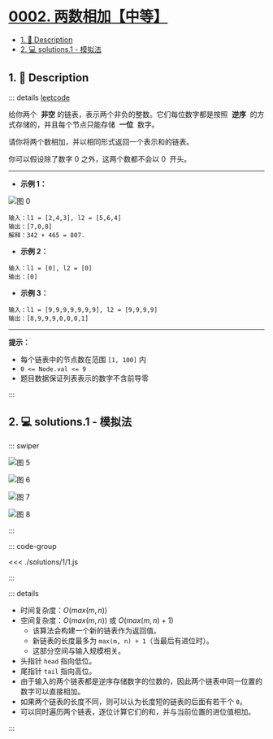 # [0002. 两数相加【中等】](https://github.com/Tdahuyou/TNotes.leetcode/tree/main/notes/0002.%20%E4%B8%A4%E6%95%B0%E7%9B%B8%E5%8A%A0%E3%80%90%E4%B8%AD%E7%AD%89%E3%80%91)

<!-- region:toc -->

- [1. 📝 Description](#1--description)
- [2. 💻 solutions.1 - 模拟法](#2--solutions1---模拟法)

<!-- endregion:toc -->

## 1. 📝 Description

::: details [leetcode](https://leetcode.cn/problems/add-two-numbers)

给你两个  **非空** 的链表，表示两个非负的整数。它们每位数字都是按照  **逆序**  的方式存储的，并且每个节点只能存储  **一位**  数字。

请你将两个数相加，并以相同形式返回一个表示和的链表。

你可以假设除了数字 0 之外，这两个数都不会以 0  开头。

---

- **示例 1：**

![图 0](https://cdn.jsdelivr.net/gh/Tdahuyou/imgs@main/2025-06-01-22-52-32.png)

```
输入：l1 = [2,4,3], l2 = [5,6,4]
输出：[7,0,8]
解释：342 + 465 = 807.
```

- **示例 2：**

```
输入：l1 = [0], l2 = [0]
输出：[0]
```

- **示例 3：**

```
输入：l1 = [9,9,9,9,9,9,9], l2 = [9,9,9,9]
输出：[8,9,9,9,0,0,0,1]
```

---

**提示：**

- 每个链表中的节点数在范围 `[1, 100]` 内
- `0 <= Node.val <= 9`
- 题目数据保证列表表示的数字不含前导零

:::

## 2. 💻 solutions.1 - 模拟法

::: swiper

![图 5](https://cdn.jsdelivr.net/gh/Tdahuyou/imgs@main/2025-06-01-23-57-11.png)

![图 6](https://cdn.jsdelivr.net/gh/Tdahuyou/imgs@main/2025-06-01-23-57-18.png)

![图 7](https://cdn.jsdelivr.net/gh/Tdahuyou/imgs@main/2025-06-01-23-57-25.png)

![图 8](https://cdn.jsdelivr.net/gh/Tdahuyou/imgs@main/2025-06-01-23-57-33.png)

:::

::: code-group

<<< ./solutions/1/1.js

:::

::: details

- 时间复杂度：$O(max(m, n))$
- 空间复杂度：$O(max(m, n))$ 或 $O(max(m, n) + 1)$
  - 该算法会构建一个新的链表作为返回值。
  - 新链表的长度最多为 `max(m, n) + 1`（当最后有进位时）。
  - 这部分空间与输入规模相关。
- 头指针 `head` 指向低位。
- 尾指针 `tail` 指向高位。
- 由于输入的两个链表都是逆序存储数字的位数的，因此两个链表中同一位置的数字可以直接相加。
- 如果两个链表的长度不同，则可以认为长度短的链表的后面有若干个 `0`。
- 可以同时遍历两个链表，逐位计算它们的和，并与当前位置的进位值相加。

:::
